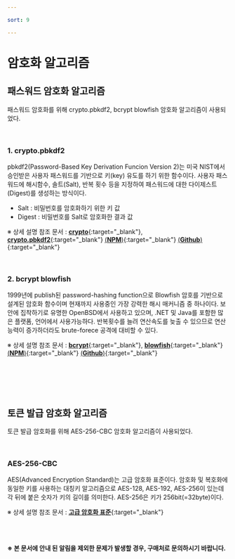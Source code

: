 ```yaml
---

sort: 9

---
```





# 암호화 알고리즘

## 패스워드 암호화 알고리즘

패스워드 암호화를 위해 crypto.pbkdf2, bcrypt blowfish 암호화 알고리즘이 사용되었다.

<br/>

### 1. crypto.pbkdf2

pbkdf2(Password-Based Key Derivation Funcion Version 2)는 미국 NIST에서 승인받은 사용자 패스워드를 기반으로 키(key) 유도를 하기 위한 함수이다. 사용자 패스워드에 해시함수, 솔트(Salt), 반복 횟수 등을 지정하여 패스워드에 대한 다이제스트(Digest)를 생성하는 방식이다.

   - Salt : 비밀번호를 암호화하기 위한 키 값
   - Digest : 비밀번호를 Salt로 암호화한 결과 값

※ 상세 설명 참조 문서 : [**crypto**](https://nodejs.sideeffect.kr/docs/v0.10.0/api/crypto.html#crypto_crypto){:target="\_blank"}, [**crypto.pbkdf2**](https://nodejs.sideeffect.kr/docs/v0.10.0/api/crypto.html#crypto_crypto_pbkdf2_password_salt_iterations_keylen_callback){:target="\_blank"}
[(**NPM**)](https://www.npmjs.com/package/crypto-js){:target="\_blank"}
[(**Github**)](https://github.com/brix/crypto-js?utm_source=cdnjs&utm_medium=cdnjs_link&utm_campaign=cdnjs_library){:target="\_blank"}

<br/>

### 2. bcrypt blowfish

1999년에 publish된 password-hashing function으로 Blowfish 암호를 기반으로 설계된 암호화 함수이며 현재까지 사용중인 가장 강력한 해시 매커니즘 중 하나이다.
보안에 집착하기로 유명한 OpenBSD에서 사용하고 있으며, .NET 및 Java를 포함한 많은 플랫폼, 언어에서 사용가능하다.
반복횟수를 늘려 연산속도를 늦출 수 있으므로 연산 능력이 증가하더라도 brute-forece 공격에 대비할 수 있다.


※ 상세 설명 참조 문서 : [**bcrypt**](https://ko.wikipedia.org/wiki/Bcrypt){:target="\_blank"}, [**blowfish**](https://ko.wikipedia.org/wiki/%EB%B8%94%EB%A1%9C%ED%94%BC%EC%8B%9C){:target="\_blank"}
[(**NPM**)](https://www.npmjs.com/package/bcrypt){:target="\_blank"}
[(**Github**)](https://github.com/kelektiv/node.bcrypt.js){:target="\_blank"}

<br/><br/><br/><br/>

## 토큰 발급 암호화 알고리즘

토큰 발급 암호화를 위해 AES-256-CBC 암호화 알고리즘이 사용되었다.

<br/>

### AES-256-CBC

AES(Advanced Encryption Standard)는 고급 암호화 표준이다.
암호화 및 복호화에 동일한 키를 사용하는 대칭키 알고리즘으로 AES-128, AES-192, AES-256이 있는데 각 뒤에 붙은 숫자가 키의 길이를 의미한다.
AES-256은 키가 256bit(=32byte)이다.

※ 상세 설명 참조 문서 : [**고급 암호화 표준**](https://ko.wikipedia.org/wiki/%EA%B3%A0%EA%B8%89_%EC%95%94%ED%98%B8%ED%99%94_%ED%91%9C%EC%A4%80){:target="\_blank"}

<br/><br/>

**※ 본 문서에 안내 된 알림을 제외한 문제가 발생할 경우, 구매처로 문의하시기 바랍니다.**

